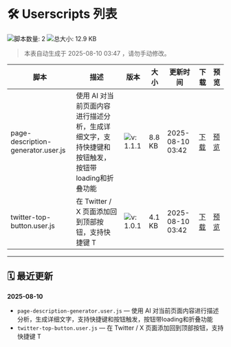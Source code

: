 # 🛠 Userscripts 列表

![脚本数量: 2](https://img.shields.io/badge/%E8%84%9A%E6%9C%AC%E6%95%B0%E9%87%8F-2-success?logo=code)
![总大小: 12.9 KB](https://img.shields.io/badge/%E6%80%BB%E5%A4%A7%E5%B0%8F-12.9%20KB-orange?logo=files)
> 本表自动生成于 2025-08-10 03:47 ，请勿手动修改。

| 脚本 | 描述 | 版本 | 大小 | 更新时间 | 下载 | 预览 |
|------|------|------|------|----------|-------|-------|
| page-description-generator.user.js | 使用 AI 对当前页面内容进行描述分析，生成详细文字，支持快捷键和按钮触发，按钮带loading和折叠功能 | ![v: 1.1.1](https://img.shields.io/badge/v-1.1.1-informational) | 8.8 KB | 2025-08-10 03:42 | [下载](./scripts/page-description-generator.user.js) | [预览](./scripts/page-description-generator.user.js) |
| twitter-top-button.user.js | 在 Twitter / X 页面添加回到顶部按钮，支持快捷键 T | ![v: 1.0.1](https://img.shields.io/badge/v-1.0.1-informational) | 4.1 KB | 2025-08-10 03:42 | [下载](./scripts/twitter-top-button.user.js) | [预览](./scripts/twitter-top-button.user.js) |

---

## 🗓 最近更新

**2025-08-10**
- `page-description-generator.user.js` — 使用 AI 对当前页面内容进行描述分析，生成详细文字，支持快捷键和按钮触发，按钮带loading和折叠功能
- `twitter-top-button.user.js` — 在 Twitter / X 页面添加回到顶部按钮，支持快捷键 T
